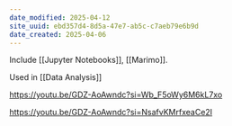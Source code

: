 ```yaml
---
date_modified: 2025-04-12
site_uuid: ebd357d4-8d5a-47e7-ab5c-c7aeb79e6b9d
date_created: 2025-04-06
---
```


Include [[Jupyter Notebooks]], [[Marimo]]. 

Used in [[Data Analysis]]


https://youtu.be/GDZ-AoAwndc?si=Wb_F5oWy6M6kL7xo

https://youtu.be/GDZ-AoAwndc?si=NsafvKMrfxeaCe2I